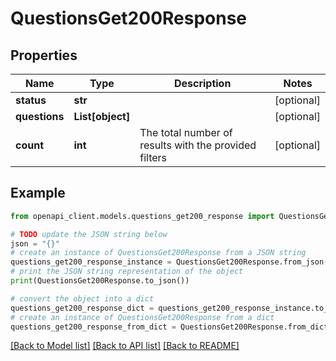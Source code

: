 # QuestionsGet200Response


## Properties

Name | Type | Description | Notes
------------ | ------------- | ------------- | -------------
**status** | **str** |  | [optional] 
**questions** | **List[object]** |  | [optional] 
**count** | **int** | The total number of results with the provided filters | [optional] 

## Example

```python
from openapi_client.models.questions_get200_response import QuestionsGet200Response

# TODO update the JSON string below
json = "{}"
# create an instance of QuestionsGet200Response from a JSON string
questions_get200_response_instance = QuestionsGet200Response.from_json(json)
# print the JSON string representation of the object
print(QuestionsGet200Response.to_json())

# convert the object into a dict
questions_get200_response_dict = questions_get200_response_instance.to_dict()
# create an instance of QuestionsGet200Response from a dict
questions_get200_response_from_dict = QuestionsGet200Response.from_dict(questions_get200_response_dict)
```
[[Back to Model list]](../README.md#documentation-for-models) [[Back to API list]](../README.md#documentation-for-api-endpoints) [[Back to README]](../README.md)


